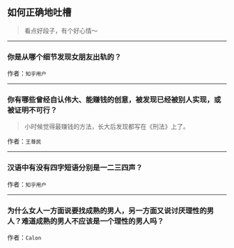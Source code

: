 ## 如何正确地吐槽

> 看点好段子，有个好心情～


 
---

### 你是从哪个细节发现女朋友出轨的？

> 


作者：`知乎用户`

---

### 你有哪些曾经自认伟大、能赚钱的创意，被发现已经被别人实现，或被证明不可行？

> 小时候觉得最赚钱的方法，长大后发现都写在《刑法》上了。


作者：`王尊民`

---

### 汉语中有没有四字短语分别是一二三四声？

> 


作者：`知乎用户`

---

### 为什么女人一方面说要找成熟的男人，另一方面又说讨厌理性的男人？难道成熟的男人不应该是一个理性的男人吗？

> 


作者：`Calon`